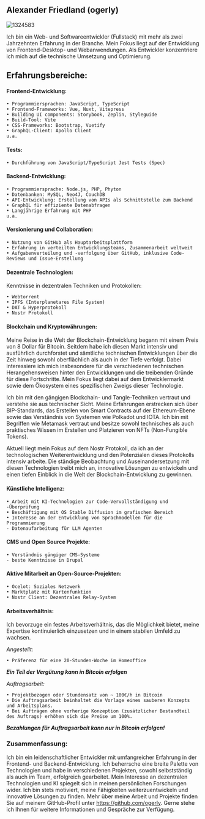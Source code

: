 ## Alexander Friedland (ogerly)

![1324583](https://github.com/ogerly/ogerly/assets/1324583/fc452872-887f-425d-8b6e-6a5170ddeba3)

Ich bin ein Web- und Softwareentwickler (Fullstack) mit mehr als zwei Jahrzehnten Erfahrung in der Branche. 
Mein Fokus liegt auf der Entwicklung von Frontend-Desktop- und Webanwendungen. 
Als Entwickler konzentriere ich mich auf die technische Umsetzung und Optimierung.


## Erfahrungsbereiche:

#### Frontend-Entwicklung:
    • Programmiersprachen: JavaScript, TypeScript
    • Frontend-Frameworks: Vue, Nuxt, Vitepress
    • Building UI components: Storybook, Zeplin, Styleguide
    • Build-Tool: Vite
    • CSS-Frameworks: Bootstrap, Vuetify
    • GraphQL-Client: Apollo Client
    u.a.

#### Tests:
    • Durchführung von JavaScript/TypeScript Jest Tests (Spec)

#### Backend-Entwicklung:
    • Programmiersprache: Node.js, PHP, Phyton
    • Datenbanken: MySQL, Neo4J, CouchDB
    • API-Entwicklung: Erstellung von APIs als Schnittstelle zum Backend
    • GraphQL für effiziente Datenabfragen
    • Langjährige Erfahrung mit PHP
    u.a.

#### Versionierung und Collaboration:
    • Nutzung von GitHub als Hauptarbeitsplattform
    • Erfahrung in verteilten Entwicklungsteams, Zusammenarbeit weltweit
    • Aufgabenverteilung und -verfolgung über GitHub, inklusive Code-Reviews und Issue-Erstellung


#### Dezentrale Technologien:
Kenntnisse in dezentralen Techniken und Protokollen: 

    • Webtorrent
    • IPFS (Interplanetares File System)
    • DAT & Hyperprotokoll
    • Nostr Protokoll


#### Blockchain und Kryptowährungen:
Meine Reise in die Welt der Blockchain-Entwicklung begann mit einem Preis von 8 Dollar für Bitcoin. Seitdem habe ich diesen Markt intensiv und ausführlich durchforstet und sämtliche technischen Entwicklungen über die Zeit hinweg sowohl oberflächlich als auch in der Tiefe verfolgt. Dabei interessiere ich mich insbesondere für die verschiedenen technischen Herangehensweisen hinter den Entwicklungen und die treibenden Gründe für diese Fortschritte. Mein Fokus liegt dabei auf dem Entwicklermarkt sowie dem Ökosystem eines spezifischen Zweigs dieser Technologie.

Ich bin mit den gängigen Blockchain- und Tangle-Techniken vertraut und verstehe sie aus technischer Sicht. Meine Erfahrungen erstrecken sich über BIP-Standards, das Erstellen von Smart Contracts auf der Ethereum-Ebene sowie das Verständnis von Systemen wie Polkadot und IOTA. Ich bin mit Begriffen wie Metamask vertraut und besitze sowohl technisches als auch praktisches Wissen im Erstellen und Platzieren von NFTs (Non-Fungible Tokens).

Aktuell liegt mein Fokus auf dem Nostr Protokoll, da ich an der technologischen Weiterentwicklung und den Potenzialen dieses Protokolls intensiv arbeite. Die ständige Beobachtung und Auseinandersetzung mit diesen Technologien treibt mich an, innovative Lösungen zu entwickeln und einen tiefen Einblick in die Welt der Blockchain-Entwicklung zu gewinnen.


#### Künstliche Intelligenz:
    • Arbeit mit KI-Technologien zur Code-Vervollständigung und -Überprüfung
    • Beschäftigung mit OS Stable Diffusion im grafischen Bereich
    • Interesse an der Entwicklung von Sprachmodellen für die Programmierung
    - Datenaufarbeitung für LLM Agenten

#### CMS und Open Source Projekte:
    • Verständnis gängiger CMS-Systeme
    - beste Kenntnisse in Drupal 

#### Aktive Mitarbeit an Open-Source-Projekten:
    • Ocelot: Soziales Netzwerk
    • Marktplatz mit Kartenfunktion
    • Nostr Client: Dezentrales Relay-System


#### Arbeitsverhältnis:

Ich bevorzuge ein festes Arbeitsverhältnis, das die Möglichkeit bietet, meine Expertise kontinuierlich einzusetzen und in einem stabilen Umfeld zu wachsen.

_Angestellt:_

    • Präferenz für eine 20-Stunden-Woche im Homeoffice
***Ein Teil der Vergütung kann in Bitcoin erfolgen***


_Auftragsarbeit:_

    • Projektbezogen oder Stundensatz von ~ 100€/h in Bitcoin
    • Die Auftragsarbeit beinhaltet die Vorlage eines sauberen Konzepts und Arbeitsplans.
    • Bei Aufträgen ohne vorherige Konzeption (zusätzlicher Bestandteil des Auftrags) erhöhen sich die Preise um 100%.
***Bezahlungen für Auftragsarbeit kann nur in Bitcoin erfolgen!***

    

### Zusammenfassung:

Ich bin ein leidenschaftlicher Entwickler mit umfangreicher Erfahrung in der Frontend- und Backend-Entwicklung. Ich beherrsche eine breite Palette von Technologien und habe in verschiedenen Projekten, sowohl selbstständig als auch im Team, erfolgreich gearbeitet. Mein Interesse an dezentralen Technologien und KI spiegelt sich in meinen persönlichen Forschungen wider. Ich bin stets motiviert, meine Fähigkeiten weiterzuentwickeln und innovative Lösungen zu finden. Mehr über meine Arbeit und Projekte finden Sie auf meinem GitHub-Profil unter https://github.com/ogerly. Gerne stehe ich Ihnen für weitere Informationen und Gespräche zur Verfügung.

<!--
**ogerly/ogerly** is a ✨ _special_ ✨ repository because its `README.md` (this file) appears on your GitHub profile.

Here are some ideas to get you started:

- 🔭 I’m currently working on ...
- 🌱 I’m currently learning ...
- 👯 I’m looking to collaborate on ...
- 🤔 I’m looking for help with ...
- 💬 Ask me about ...
- 📫 How to reach me: ...
- 😄 Pronouns: ...
- ⚡ Fun fact: ...
-->
